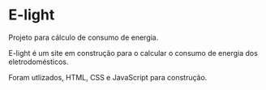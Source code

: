 # E-light
Projeto para cálculo de consumo de energia.
 
E-light é um site em construção para o calcular o consumo de energia dos eletrodomésticos.

Foram utlizados, HTML, CSS e JavaScript para construção.
